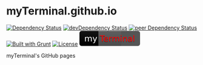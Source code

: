 # myTerminal.github.io

[![Dependency Status](https://david-dm.org/myTerminal/myTerminal.github.io.svg)](https://david-dm.org/myTerminal/myTerminal.github.io/)
[![devDependency Status](https://david-dm.org/myTerminal/myTerminal.github.io/dev-status.svg)](https://david-dm.org/myTerminal/myTerminal.github.io#info=devDependencies)
[![peer Dependency Status](https://david-dm.org/myTerminal/myTerminal.github.io/peer-status.svg)](https://david-dm.org/myTerminal/myTerminal.github.io#info=peerDependencies)
[![Built with Grunt](https://cdn.gruntjs.com/builtwith.png)](http://gruntjs.com/)
[![License](https://img.shields.io/badge/LICENSE-GPL%20v3.0-blue.svg)](https://www.gnu.org/licenses/gpl.html)
[![myTerminal.github.io](badges/myTerminal.svg)](http://myterminal.github.io/)

myTerminal's GitHub pages
